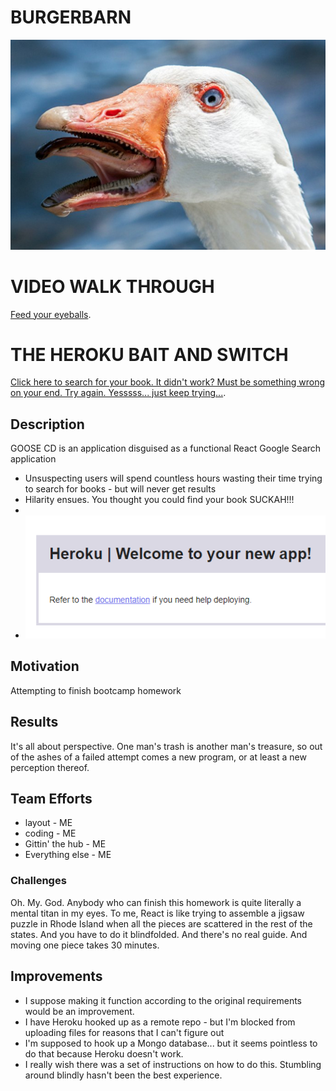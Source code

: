 # BURGERBARN
![GOOSE CD](https://raw.githubusercontent.com/wattskimzey/googlesearch/master/rundagoogle/images/goose.jpg)

# VIDEO WALK THROUGH
[Feed your eyeballs](https://drive.google.com/file/d/1FcKW60ed7A71q1VBRqaGl3YeT6kUufaF/view).

# THE HEROKU BAIT AND SWITCH
[Click here to search for your book.  It didn't work?  Must be something wrong on your end.  Try again.  Yesssss... just keep trying...](http://serene-journey-47947.herokuapp.com/).

## Description
GOOSE CD is an application disguised as a functional React Google Search application
* Unsuspecting users will spend countless hours wasting their time trying to search for books - but will never get results
* Hilarity ensues. You thought you could find your book SUCKAH!!!
* 
* ![SUCKAH](https://raw.githubusercontent.com/wattskimzey/googlesearch/master/rundagoogle/images/suckah.PNG)

## Motivation
Attempting to finish bootcamp homework

## Results
It's all about perspective.  One man's trash is another man's treasure, so out of the ashes of a failed attempt comes a new program, or at least a new perception thereof.  

## Team Efforts
* layout - ME
* coding - ME
* Gittin' the hub - ME
* Everything else - ME

### Challenges
Oh. My. God.  Anybody who can finish this homework is quite literally a mental titan in my eyes. To me, React is like trying to assemble a jigsaw puzzle in Rhode Island when all the pieces are scattered in the rest of the states.  And you have to do it blindfolded.  And there's no real guide.  And moving one piece takes 30 minutes.  

## Improvements
* I suppose making it function according to the original requirements would be an improvement.
* I have Heroku hooked up as a remote repo - but I'm blocked from uploading files for reasons that I can't figure out
* I'm supposed to hook up a Mongo database... but it seems pointless to do that because Heroku doesn't work. 
* I really wish there was a set of instructions on how to do this.  Stumbling around blindly hasn't been the best experience.  

